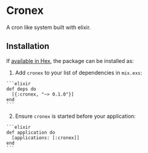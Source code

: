 # Cronex

A cron like system built with elixir.

## Installation

If [available in Hex](https://hex.pm/docs/publish), the package can be installed as:

  1. Add `cronex` to your list of dependencies in `mix.exs`:

    ```elixir
    def deps do
      [{:cronex, "~> 0.1.0"}]
    end
    ```

  2. Ensure `cronex` is started before your application:

    ```elixir
    def application do
      [applications: [:cronex]]
    end
    ```

